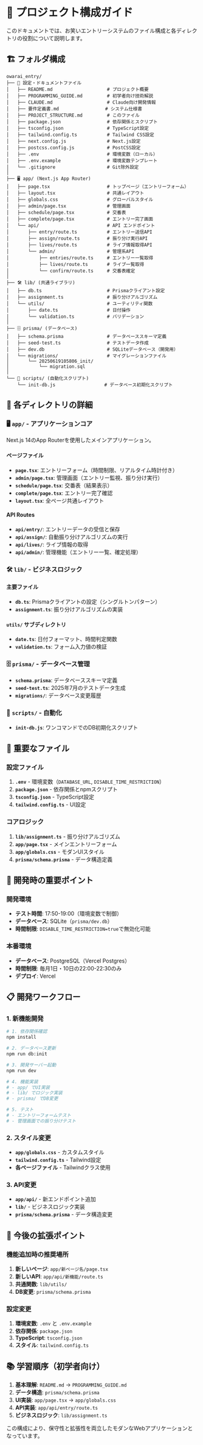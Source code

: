 # 📁 プロジェクト構成ガイド

このドキュメントでは、お笑いエントリーシステムのファイル構成と各ディレクトリの役割について説明します。

## 🏗️ フォルダ構成

```
owarai_entry/
├── 📄 設定・ドキュメントファイル
│   ├── README.md                    # プロジェクト概要
│   ├── PROGRAMMING_GUIDE.md         # 初学者向け技術解説
│   ├── CLAUDE.md                    # Claude向け開発情報
│   ├── 要件定義書.md                 # システム仕様書
│   ├── PROJECT_STRUCTURE.md         # このファイル
│   ├── package.json                 # 依存関係とスクリプト
│   ├── tsconfig.json                # TypeScript設定
│   ├── tailwind.config.ts           # Tailwind CSS設定
│   ├── next.config.js               # Next.js設定
│   ├── postcss.config.js            # PostCSS設定
│   ├── .env                         # 環境変数（ローカル）
│   ├── .env.example                 # 環境変数テンプレート
│   └── .gitignore                   # Git除外設定
│
├── 🖥️ app/ (Next.js App Router)
│   ├── page.tsx                     # トップページ（エントリーフォーム）
│   ├── layout.tsx                   # 共通レイアウト
│   ├── globals.css                  # グローバルスタイル
│   ├── admin/page.tsx               # 管理画面
│   ├── schedule/page.tsx            # 交番表
│   ├── complete/page.tsx            # エントリー完了画面
│   └── api/                         # API エンドポイント
│       ├── entry/route.ts           # エントリー送信API
│       ├── assign/route.ts          # 振り分け実行API
│       ├── lives/route.ts           # ライブ情報取得API
│       └── admin/                   # 管理系API
│           ├── entries/route.ts     # エントリー一覧取得
│           ├── lives/route.ts       # ライブ一覧取得
│           └── confirm/route.ts     # 交番表確定
│
├── 🛠️ lib/ (共通ライブラリ)
│   ├── db.ts                        # Prismaクライアント設定
│   ├── assignment.ts                # 振り分けアルゴリズム
│   └── utils/                       # ユーティリティ関数
│       ├── date.ts                  # 日付操作
│       └── validation.ts            # バリデーション
│
├── 🗄️ prisma/ (データベース)
│   ├── schema.prisma                # データベーススキーマ定義
│   ├── seed-test.ts                 # テストデータ作成
│   ├── dev.db                       # SQLiteデータベース（開発用）
│   └── migrations/                  # マイグレーションファイル
│       └── 20250619105806_init/
│           └── migration.sql
│
└── 📜 scripts/ (自動化スクリプト)
    └── init-db.js                  # データベース初期化スクリプト
```

## 📂 各ディレクトリの詳細

### 🖥️ `app/` - アプリケーションコア

Next.js 14のApp Routerを使用したメインアプリケーション。

#### ページファイル
- **`page.tsx`**: エントリーフォーム（時間制限、リアルタイム時計付き）
- **`admin/page.tsx`**: 管理画面（エントリー監視、振り分け実行）
- **`schedule/page.tsx`**: 交番表（結果表示）
- **`complete/page.tsx`**: エントリー完了確認
- **`layout.tsx`**: 全ページ共通レイアウト

#### API Routes
- **`api/entry/`**: エントリーデータの受信と保存
- **`api/assign/`**: 自動振り分けアルゴリズムの実行
- **`api/lives/`**: ライブ情報の取得
- **`api/admin/`**: 管理機能（エントリー一覧、確定処理）

### 🛠️ `lib/` - ビジネスロジック

#### 主要ファイル
- **`db.ts`**: Prismaクライアントの設定（シングルトンパターン）
- **`assignment.ts`**: 振り分けアルゴリズムの実装

#### `utils/` サブディレクトリ
- **`date.ts`**: 日付フォーマット、時間判定関数
- **`validation.ts`**: フォーム入力値の検証

### 🗄️ `prisma/` - データベース管理

- **`schema.prisma`**: データベーススキーマ定義
- **`seed-test.ts`**: 2025年7月のテストデータ生成
- **`migrations/`**: データベース変更履歴

### 📜 `scripts/` - 自動化

- **`init-db.js`**: ワンコマンドでのDB初期化スクリプト

## 🎯 重要なファイル

### 設定ファイル
1. **`.env`** - 環境変数（`DATABASE_URL`, `DISABLE_TIME_RESTRICTION`）
2. **`package.json`** - 依存関係とnpmスクリプト
3. **`tsconfig.json`** - TypeScript設定
4. **`tailwind.config.ts`** - UI設定

### コアロジック
1. **`lib/assignment.ts`** - 振り分けアルゴリズム
2. **`app/page.tsx`** - メインエントリーフォーム
3. **`app/globals.css`** - モダンUIスタイル
4. **`prisma/schema.prisma`** - データ構造定義

## 🚀 開発時の重要ポイント

### 開発環境
- **テスト時間**: 17:50-19:00（環境変数で制御）
- **データベース**: SQLite（`prisma/dev.db`）
- **時間制限**: `DISABLE_TIME_RESTRICTION=true`で無効化可能

### 本番環境
- **データベース**: PostgreSQL（Vercel Postgres）
- **時間制限**: 毎月1日・10日の22:00-22:30のみ
- **デプロイ**: Vercel

## 📋 開発ワークフロー

### 1. 新機能開発
```bash
# 1. 依存関係確認
npm install

# 2. データベース更新
npm run db:init

# 3. 開発サーバー起動
npm run dev

# 4. 機能実装
# - app/ でUI実装
# - lib/ でロジック実装
# - prisma/ でDB変更

# 5. テスト
# - エントリーフォームテスト
# - 管理画面での振り分けテスト
```

### 2. スタイル変更
- **`app/globals.css`** - カスタムスタイル
- **`tailwind.config.ts`** - Tailwind設定
- **各ページファイル** - Tailwindクラス使用

### 3. API変更
- **`app/api/`** - 新エンドポイント追加
- **`lib/`** - ビジネスロジック実装
- **`prisma/schema.prisma`** - データ構造変更

## 🔧 今後の拡張ポイント

### 機能追加時の推奨場所
1. **新しいページ**: `app/新ページ名/page.tsx`
2. **新しいAPI**: `app/api/新機能/route.ts`
3. **共通関数**: `lib/utils/`
4. **DB変更**: `prisma/schema.prisma`

### 設定変更
1. **環境変数**: `.env` と `.env.example`
2. **依存関係**: `package.json`
3. **TypeScript**: `tsconfig.json`
4. **スタイル**: `tailwind.config.ts`

## 📚 学習順序（初学者向け）

1. **基本理解**: `README.md` → `PROGRAMMING_GUIDE.md`
2. **データ構造**: `prisma/schema.prisma`
3. **UI実装**: `app/page.tsx` → `app/globals.css`
4. **API実装**: `app/api/entry/route.ts`
5. **ビジネスロジック**: `lib/assignment.ts`

この構成により、保守性と拡張性を両立したモダンなWebアプリケーションとなっています。